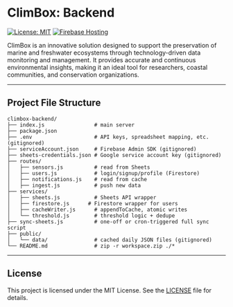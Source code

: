 # ClimBox: Backend
[![License: MIT](https://img.shields.io/badge/License-MIT-yellow.svg)](https://opensource.org/licenses/MIT)
[![Firebase Hosting](https://img.shields.io/badge/Hosted%20on-Firebase-orange?style=flat-square)](https://firebase.google.com/products/hosting)

ClimBox is an innovative solution designed to support the preservation of marine and freshwater ecosystems through technology-driven data monitoring and management. It provides accurate and continuous environmental insights, making it an ideal tool for researchers, coastal communities, and conservation organizations.

---

## Project File Structure

```
climbox-backend/
├── index.js                # main server
├── package.json
├── .env                    # API keys, spreadsheet mapping, etc. (gitignored)
├── serviceAccount.json     # Firebase Admin SDK (gitignored)
├── sheets-credentials.json # Google service account key (gitignored)
├── routes/
│   ├── sensors.js          # read from Sheets
│   ├── users.js            # login/signup/profile (Firestore)
│   ├── notifications.js    # read from cache
│   ├── ingest.js           # push new data
├── services/
│   ├── sheets.js           # Sheets API wrapper
│   ├── firestore.js      # Firestore wrapper for users
│   ├── cacheWriter.js      # appendToCache, atomic writes
│   └── threshold.js        # threshold logic + dedupe
├── sync-sheets.js          # one-off or cron-triggered full sync script
├── public/
│   └── data/               # cached daily JSON files (gitignored)
└── README.md               # zip -r workspace.zip ./*
```

---

## License

This project is licensed under the MIT License. See the [LICENSE](https://opensource.org/licenses/MIT) file for details.
